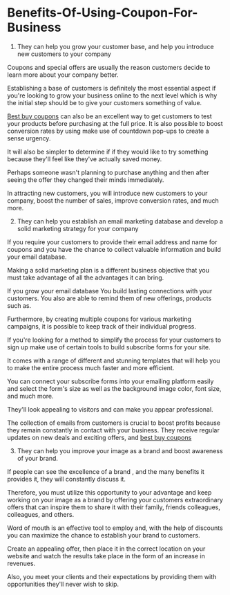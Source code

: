 # Benefits-Of-Using-Coupon-For-Business

1. They can help you grow your customer base, and help you introduce new customers to your company

Coupons and special offers are usually the reason customers decide to learn more about your company better.

Establishing a base of customers is definitely the most essential aspect if you're looking to grow your business online to the next level which is why the initial step should be to give your customers something of value.

<a href="https://www.nowmanifest.com/coupons/bestby.com">Best buy coupons</a> can also be an excellent way to get customers to test your products before purchasing at the full price. It is also possible to boost conversion rates by using make use of countdown pop-ups to create a sense urgency.

It will also be simpler to determine if if they would like to try something because they'll feel like they've actually saved money.

Perhaps someone wasn't planning to purchase anything and then after seeing the offer they changed their minds immediately.

In attracting new customers, you will introduce new customers to your company, boost the number of sales, improve conversion rates, and much more.

2. They can help you establish an email marketing database and develop a solid marketing strategy for your company


If you require your customers to provide their email address and name for coupons and you have the chance to collect valuable information and build your email database.

Making a solid marketing plan is a different business objective that you must take advantage of all the advantages it can bring.

If you grow your email database You build lasting connections with your customers. You also are able to remind them of new offerings, products such as.

Furthermore, by creating multiple coupons for various marketing campaigns, it is possible to keep track of their individual progress.

If you're looking for a method to simplify the process for your customers to sign up make use of certain tools to build subscribe forms for your site.


It comes with a range of different and stunning templates that will help you to make the entire process much faster and more efficient.

You can connect your subscribe forms into your emailing platform easily and select the form's size as well as the background image color, font size, and much more.

They'll look appealing to visitors and can make you appear professional.

The collection of emails from customers is crucial to boost profits because they remain constantly in contact with your business. They receive regular updates on new deals and exciting offers, and <a href="https://www.nowmanifest.com/coupons/">best buy coupons</a>

3. They can help you improve your image as a brand and boost awareness of your brand.


If people can see the excellence of a brand , and the many benefits it provides it, they will constantly discuss it.

Therefore, you must utilize this opportunity to your advantage and keep working on your image as a brand by offering your customers extraordinary offers that can inspire them to share it with their family, friends colleagues, colleagues, and others.

Word of mouth is an effective tool to employ and, with the help of discounts you can maximize the chance to establish your brand to customers.

Create an appealing offer, then place it in the correct location on your website and watch the results take place in the form of an increase in revenues.

Also, you meet your clients and their expectations by providing them with opportunities they'll never wish to skip.
